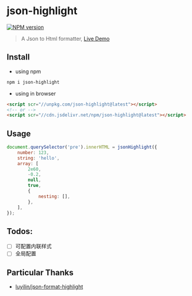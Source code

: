 # json-highlight
[![NPM version](https://img.shields.io/npm/v/json-highlight.svg)](https://npmjs.org/package/json-highlight)
> A Json to Html formatter, [Live Demo](https://bowencool.github.io/json-highlight/)

## Install
 - using npm
``` bash
npm i json-highlight
```
 - using in browser
``` html
<script scr="//unpkg.com/json-highlight@latest"></script>
<!-- or -->
<script scr="//cdn.jsdelivr.net/npm/json-highlight@latest"></script>
```

## Usage
``` js
document.querySelector('pre').innerHTML = jsonHighlight({
	number: 123,
	string: 'hello',
	array: [
		2e60,
		-0.2,
		null,
		true,
		{
			nesting: [],
		},
	],
});
```

## Todos:
 - [ ] 可配置内联样式
 - [ ] 全局配置

## Particular Thanks

- [luyilin/json-format-highlight](https://github.com/luyilin/json-format-highlight)
